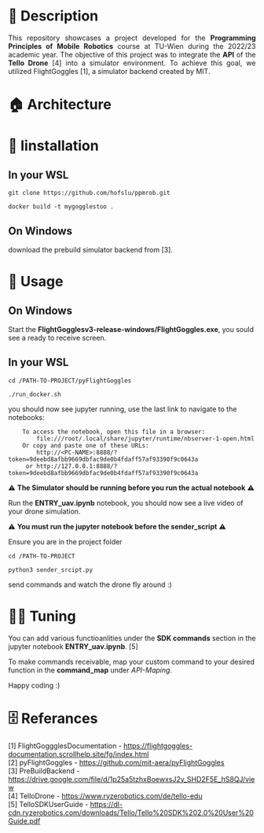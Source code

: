 # 📃 Description
<div style="text-align: justify"> 
This repository showcases a project developed for the <b>Programming Principles of Mobile Robotics</b> course at TU-Wien during the 2022/23 academic year. The objective of this project was to integrate the <b>API</b> of the <b>Tello Drone</b> [4] into a simulator environment. To achieve this goal, we utilized FlightGoggles [1], a simulator backend created by MIT.
</div>

# 🏠 Architecture
<div style="text-align: justify">

</div>




# 💾 Iinstallation
## In your WSL 
<div style="text-align: justify">
</div>

```
git clone https://github.com/hofslu/ppmrob.git
```
```
docker build -t mygogglestoo .
```
## On Windows
<div style="text-align: justify">
download the prebuild simulator backend from [3].
</div>

# 🔧 Usage
## On Windows
Start the <b>FlightGogglesv3-release-windows/FlightGoggles.exe</b>, you sould see a ready to receive screen.

## In your WSL 
```
cd /PATH-TO-PROJECT/pyFlightGoggles
```
```
./run_docker.sh
```

you should now see jupyter running, use the last link to navigate to the notebooks:
```
    To access the notebook, open this file in a browser:
        file:///root/.local/share/jupyter/runtime/nbserver-1-open.html
    Or copy and paste one of these URLs:
        http://<PC-NAME>:8888/?token=9deebd8afbb9669dbfac9de0b4fdaff57af93390f9c0643a
     or http://127.0.0.1:8888/?token=9deebd8afbb9669dbfac9de0b4fdaff57af93390f9c0643a
```
⚠ **The Simulator should be running before you run the actual notebook** ⚠

Run the <b>ENTRY_uav.ipynb</b> notebook, you should now see a live video of your drone simulation.

⚠ **You must run the jupyter notebook before the sender_script** ⚠

Ensure you are in the project folder
```
cd /PATH-TO-PROJECT
```
```
python3 sender_srcipt.py
```
send commands and watch the drone fly around :)

# 👨‍💻 Tuning
You can add various functioanlities under the **SDK commands** section in the jupyter notebook <b>ENTRY_uav.ipynb</b>. [5]

To make commands receivable, map your custom command to your desired function in the **command_map** under *API-Maping*. 

Happy coding :)

# 🗄 Referances
 [1] FlightGoggglesDocumentation - https://flightgoggles-documentation.scrollhelp.site/fg/index.html<br>
 [2] pyFlightGoggles - https://github.com/mit-aera/pyFlightGoggles<br>
 [3] PreBuildBackend - https://drive.google.com/file/d/1p25a5tzhxBoewxsJ2y_SHD2F5E_hS8QJ/view<br>
 [4] TelloDrone - https://www.ryzerobotics.com/de/tello-edu<br>
 [5] TelloSDKUserGuide - https://dl-cdn.ryzerobotics.com/downloads/Tello/Tello%20SDK%202.0%20User%20Guide.pdf<br>
